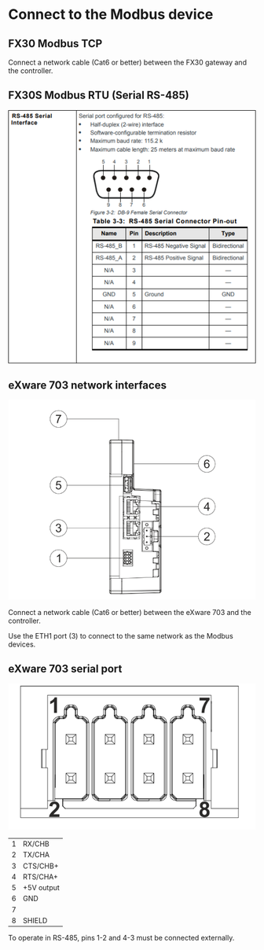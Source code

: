 # Connect to the Modbus device

## FX30 Modbus TCP

Connect a network cable (Cat6 or better) between the FX30 gateway and the controller.

## FX30S Modbus RTU (Serial RS-485)

![RS-485 Serial Interface pin-out ](<../../.gitbook/assets/image (47).png>)

## eXware 703 network interfaces

![](<../../.gitbook/assets/image (68).png>)

Connect a network cable (Cat6 or better) between the eXware 703 and the controller.

Use the ETH1 port (3) to connect to the same network as the Modbus devices.



## eXware 703 serial port



![](<../../.gitbook/assets/image (66).png>)

|   |            |
| - | ---------- |
| 1 | RX/CHB     |
| 2 | TX/CHA     |
| 3 | CTS/CHB+   |
| 4 | RTS/CHA+   |
| 5 | +5V output |
| 6 | GND        |
| 7 |            |
| 8 | SHIELD     |

To operate in RS-485, pins 1-2 and 4-3 must be connected externally.
